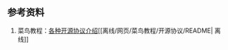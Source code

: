 ## 参考资料
1. 菜鸟教程：[各种开源协议介绍](https://www.runoob.com/w3cnote/open-source-license.html)[[离线/网页/菜鸟教程/开源协议/README| 离线]]